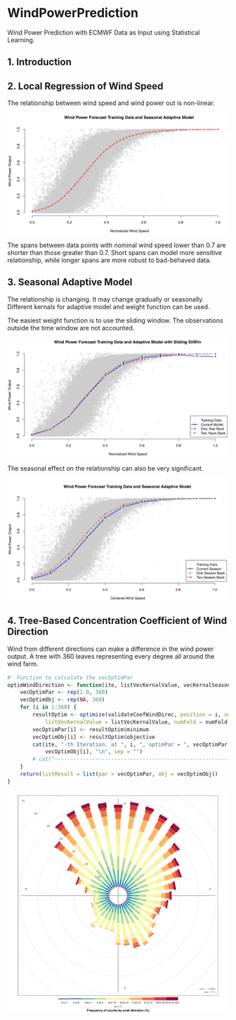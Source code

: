 # WindPowerPrediction
Wind Power Prediction with ECMWF Data as Input using Statistical Learning.

## 1. Introduction

## 2. Local Regression of Wind Speed

The relationship between wind speed and wind power out is non-linear.

![Local Regression of Wind Speed and Power Output](/Image/103.png)

The spans between data points with nominal wind speed lower than 0.7 are shorter than those greater than 0.7. Short spans can model more sensitive relationship, while longer spans are more robust to bad-behaved data.

## 3. Seasonal Adaptive Model

The relationship is changing. It may change gradually or seasonally. Different kernals for adaptive model and weight function can be used.

The easiest weight function is to use the sliding window. The observations outside the time window are not accounted.

![Adaptive Local Regression with Sliding Window of Wind Speed and Power Output](/Image/102.png)

The seasonal effect on the relationship can also be very significant.

![Seasonal Adaptive Local Regression of Wind Speed and Power Output](/Image/101.png)

## 4. Tree-Based Concentration Coefficient of Wind Direction

Wind from different directions can make a difference in the wind power output. A tree with 360 leaves representing every degree all around the wind farm.

```R
#' Function to calculate the vecOptimPar
optimWindDirection <- function(ite, listVecKernalValue, vecKernalSeason, dat = datfTrain){
    vecOptimPar <- rep(1.0, 360)
    vecOptimObj <- rep(NA, 360)
    for (i in 1:360) {
        resultOptim <- optimize(validateCoefWindDirec, position = i, vecKernal = vecKernal,
            listVecKernalValue = listVecKernalValue, numFold = numFold, dat = datfTrain, lower = 0.6, upper = 1.1)
        vecOptimPar[i] <- resultOptim$minimum
        vecOptimObj[i] <- resultOptim$objective
        cat(ite, "-th Iteration. at ", i, ", optimPar = ", vecOptimPar[i], ", optimObj = ",
            vecOptimObj[i], "\n", sep = "")
        # cat("--------------------------------------------------------------------------------\n")
    }
    return(listResult = list(par = vecOptimPar, obj = vecOptimObj))
}
```

![Wind Rose Diagram of Wind Speed all around the Wind Farm](/Image/104.png)

